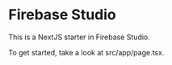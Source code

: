 # Firebase Studio

This is a NextJS starter in Firebase Studio.

To get started, take a look at src/app/page.tsx.










